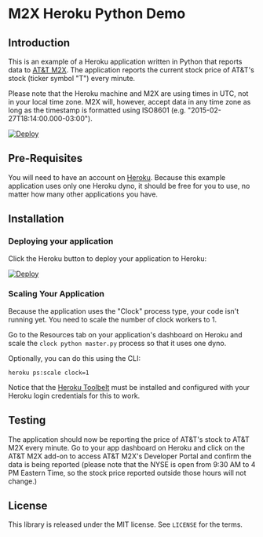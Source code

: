# M2X Heroku Python Demo


## Introduction

This is an example of a Heroku application written in Python that reports data to [AT&T M2X](https://m2x.att.com). The application reports the current stock price of AT&T's stock (ticker symbol "T") every minute.

Please note that the Heroku machine and M2X are using times in UTC, not in your local time zone. M2X will, however, accept data in any time zone as long as the timestamp is formatted using ISO8601 (e.g. "2015-02-27T18:14:00.000-03:00").

[![Deploy](https://www.herokucdn.com/deploy/button.png)](https://heroku.com/deploy)

## Pre-Requisites

You will need to have an account on [Heroku](https://www.heroku.com/). Because this example application uses only one Heroku dyno, it should be free for you to use, no matter how many other applications you have.

## Installation

### Deploying your application

Click the Heroku button to deploy your application to Heroku:

[![Deploy](https://www.herokucdn.com/deploy/button.png)](https://heroku.com/deploy)

### Scaling Your Application

Because the application uses the "Clock" process type, your code isn't running yet. You need to scale the number of clock workers to 1.

Go to the Resources tab on your application's dashboard on Heroku and scale the `clock python master.py` process so that it uses one dyno.

Optionally, you can do this using the CLI:

```
heroku ps:scale clock=1
```

Notice that the [Heroku Toolbelt](https://toolbelt.heroku.com/) must be installed and configured with your Heroku login credentials for this to work.

## Testing

The application should now be reporting the price of AT&T's stock to AT&T M2X every minute. Go to your app dashboard on Heroku and click on the AT&T M2X add-on to access AT&T M2X's Developer Portal and confirm the data is being reported (please note that the NYSE is open from 9:30 AM to 4 PM Eastern Time, so the stock price reported outside those hours will not change.)

## License

This library is released under the MIT license. See ``LICENSE`` for the terms.
